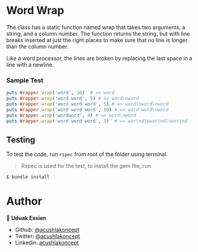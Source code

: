 # Word Wrap

The class has a static function named wrap that takes two arguments, a string, and a column number. The function returns the string, but with line breaks inserted at just the right places to make sure that no line is longer than the column number. 

Like a word processor, the lines are broken by replacing the last space in a line with a newline.

### Sample Test

```ruby
puts Wrapper.wrap('word', 10)  # => word
puts Wrapper.wrap('word word', 5) # => word\nword
puts Wrapper.wrap('word word word', 5) # => word\nword\nword
puts Wrapper.wrap('word word word', 10) # => word word\nword
puts Wrapper.wrap('wordword', 4) # => word\nword
puts Wrapper.wrap('word word word', 3)  # => wor\nd\nwor\nd\nwor\nd
```

## Testing

To test the code, run `rspec` from root of the folder using terminal.

> Rspec is used for the test, to install the gem file, run

~~~bash
$ bundle install 
~~~

# Author

👤 **Uduak Essien**

- Github: [@acushlakoncept](https://github.com/acushlakoncept/)
- Twitter: [@acushlakoncept](https://twitter.com/acushlakoncept)
- Linkedin: [acushlakoncept](https://www.linkedin.com/in/acushlakoncept/)
